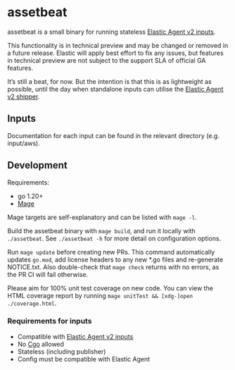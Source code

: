 # assetbeat

assetbeat is a small binary for running stateless [Elastic Agent v2 inputs](https://github.com/elastic/elastic-agent-inputs/issues/1).

This functionality is in technical preview and may be changed or removed in a future release. Elastic will apply best effort to fix any issues, but features in technical preview are not subject to the support SLA of official GA features.

It’s still a beat, for now.
But the intention is that this is as lightweight as possible, until the day when standalone inputs can utilise the [Elastic Agent v2 shipper](https://github.com/elastic/elastic-agent-shipper).

## Inputs

Documentation for each input can be found in the relevant directory (e.g. input/aws).

## Development

Requirements:
- go 1.20+
- [Mage](https://magefile.org/)

Mage targets are self-explanatory and can be listed with `mage -l`.

Build the assetbeat binary with `mage build`, and run it locally with `./assetbeat`.
See `./assetbeat -h` for more detail on configuration options.

Run `mage update` before creating new PRs. This command automatically updates `go.mod`, add license headers to any new *.go files and re-generate 
NOTICE.txt. Also double-check that `mage check` returns with no errors, as the PR CI will fail otherwise.

Please aim for 100% unit test coverage on new code.
You can view the HTML coverage report by running `mage unitTest && [xdg-]open ./coverage.html`.

### Requirements for inputs

- Compatible with [Elastic Agent v2 inputs](https://github.com/elastic/elastic-agent-inputs/issues/1)
- No [Cgo](https://pkg.go.dev/cmd/cgo) allowed
- Stateless (including publisher)
- Config must be compatible with Elastic Agent
